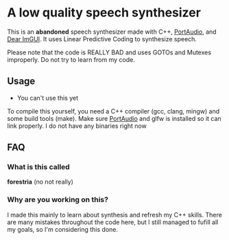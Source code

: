 # A low quality speech synthesizer

This is an **abandoned** speech synthesizer made with C\+\+, [PortAudio](https://www.portaudio.com/), and [Dear ImGUI](https://www.dearimgui.com/). It uses Linear Predictive Coding to synthesize speech.

Please note that the code is REALLY BAD and uses GOTOs and Mutexes improperly. Do not try to learn from my code. 

## Usage

- You can't use this yet

To compile this yourself, you need a C++ compiler (gcc, clang, mingw) and some build tools (make). Make sure [PortAudio](https://www.portaudio.com/) and glfw is installed so it can link properly. I do not have any binaries right now

## FAQ

### What is this called

**forestria** (no not really)

### Why are you working on this?

I made this mainly to learn about synthesis and refresh my C++ skills. There are many mistakes throughout the code here, but I still managed to fufill all my goals, so I'm considering this done.
